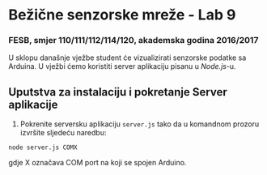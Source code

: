 # Bežične senzorske mreže - Lab 9

### FESB, smjer 110/111/112/114/120, akademska godina 2016/2017

U sklopu današnje vježbe student će vizualizirati senzorske podatke sa Arduina. U vježbi ćemo koristiti server aplikaciju pisanu u *Node.js*-u.

## Uputstva za instalaciju i pokretanje Server aplikacije

1. Pokrenite serversku aplikaciju ```server.js``` tako da u komandnom prozoru izvršite sljedeću naredbu:
```
node server.js COMX
```
gdje X označava COM port na koji se spojen Arduino.
